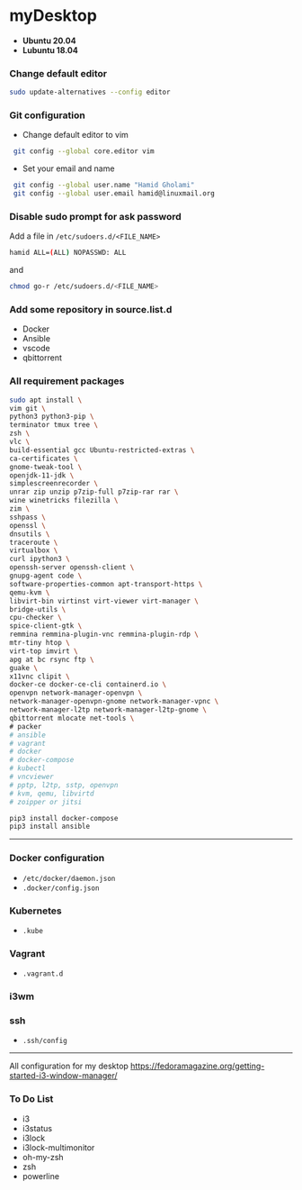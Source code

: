 # myDesktop
- **Ubuntu 20.04**
- **Lubuntu 18.04**
### Change default editor
```sh
sudo update-alternatives --config editor
```
### Git configuration

- Change default editor to vim
```sh
 git config --global core.editor vim
```
- Set your email and name
```sh
 git config --global user.name "Hamid Gholami"
 git config --global user.email hamid@linuxmail.org
```
### Disable sudo prompt for ask password

Add a file in `/etc/sudoers.d/<FILE_NAME>`

```sh
hamid ALL=(ALL) NOPASSWD: ALL
```
and
```sh
chmod go-r /etc/sudoers.d/<FILE_NAME>
```
### Add some repository in source.list.d
- Docker
- Ansible
- vscode
- qbittorrent

### All requirement packages
```sh
sudo apt install \
vim git \
python3 python3-pip \
terminator tmux tree \
zsh \
vlc \
build-essential gcc Ubuntu-restricted-extras \
ca-certificates \
gnome-tweak-tool \
openjdk-11-jdk \
simplescreenrecorder \
unrar zip unzip p7zip-full p7zip-rar rar \
wine winetricks filezilla \
zim \
sshpass \
openssl \
dnsutils \
traceroute \
virtualbox \
curl ipython3 \
openssh-server openssh-client \
gnupg-agent code \
software-properties-common apt-transport-https \
qemu-kvm \
libvirt-bin virtinst virt-viewer virt-manager \
bridge-utils \
cpu-checker \
spice-client-gtk \
remmina remmina-plugin-vnc remmina-plugin-rdp \
mtr-tiny htop \
virt-top imvirt \
apg at bc rsync ftp \
guake \
x11vnc clipit \
docker-ce docker-ce-cli containerd.io \
openvpn network-manager-openvpn \
network-manager-openvpn-gnome network-manager-vpnc \
network-manager-l2tp network-manager-l2tp-gnome \
qbittorrent mlocate net-tools \
# packer
# ansible
# vagrant
# docker
# docker-compose
# kubectl
# vncviewer
# pptp, l2tp, sstp, openvpn
# kvm, qemu, libvirtd
# zoipper or jitsi

```
```sh
pip3 install docker-compose
pip3 install ansible
```
----------
### Docker configuration
- `/etc/docker/daemon.json`
- `.docker/config.json`
### Kubernetes
- `.kube`
### Vagrant
- `.vagrant.d`
### i3wm
### ssh
- `.ssh/config`

----------------

All configuration for my desktop
https://fedoramagazine.org/getting-started-i3-window-manager/


### To Do List
- i3
- i3status
- i3lock
- i3lock-multimonitor
- oh-my-zsh
- zsh
- powerline
